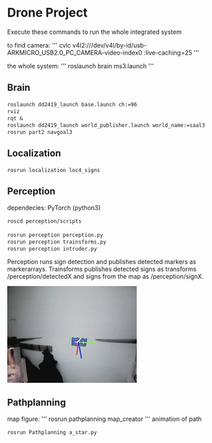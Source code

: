 # Drone Project
Execute these commands to run the whole integrated system

to find camera: 
'''
cvlc v4l2:///dev/v4l/by-id/usb-ARKMICRO_USB2.0_PC_CAMERA-video-index0 :live-caching=25
'''

the whole system:
'''
roslaunch brain ms3.launch
'''

## Brain
```
roslaunch dd2419_launch base.launch ch:=96
rviz
rqt &
roslaunch dd2419_launch world_publisher.launch world_name:=saal3
rosrun part2 navgoal3
```

## Localization
```
rosrun localization loc4_signs
```

## Perception
dependecies: PyTorch (python3)

```
roscd perception/scripts

rosrun perception perception.py
rosrun perception trainsforms.py
rosrun perception intruder.py
```
Perception runs sign detection and publishes detected markers as markerarrays.
Trainsforms publishes detected signs as transforms /perception/detectedX
and signs from the map as /perception/signX.

<img src="pose_estimation.png" alt="pose_estimation" width="300"/>

## Pathplanning
map figure:
'''
rosrun pathplanning map_creator
'''
animation of path
```
rosrun Pathplanning a_star.py
```
